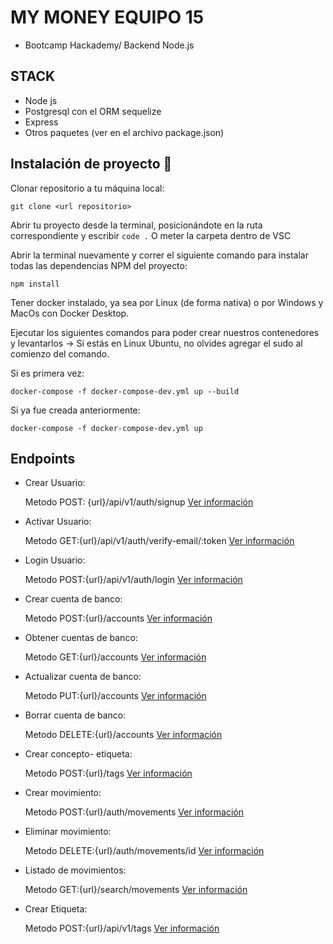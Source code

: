 # MY MONEY EQUIPO 15

- Bootcamp Hackademy/ Backend Node.js

## STACK

- Node js
- Postgresql con el ORM sequelize
- Express
- Otros paquetes (ver en el archivo package.json)

 
## Instalación de proyecto 🚀

Clonar repositorio a tu máquina local:

```
git clone <url repositorio>
```

Abrir tu proyecto desde la terminal, posicionándote en la ruta correspondiente y escribir `code .`
O meter la carpeta dentro de VSC

Abrir la terminal nuevamente y correr el siguiente comando para instalar todas las dependencias NPM del proyecto:

```
npm install
```

Tener docker instalado, ya sea por Linux (de forma nativa) o por Windows y MacOs con Docker Desktop.

Ejecutar los siguientes comandos para poder crear nuestros contenedores y levantarlos ->
Si estás en Linux Ubuntu, no olvides agregar el sudo al comienzo del comando.

Si es primera vez:

```
docker-compose -f docker-compose-dev.yml up --build
```

Si ya fue creada anteriormente:

```
docker-compose -f docker-compose-dev.yml up
```
## Endpoints

- Crear Usuario:

   Metodo POST: {url}/api/v1/auth/signup [Ver información](./readme/createUser.md)

- Activar Usuario:
   
   Metodo GET:{url}/api/v1/auth/verify-email/:token [Ver información](./readme/actUser.md)

- Login Usuario:
  
   Metodo POST:{url}/api/v1/auth/login [Ver información](./readme/)

- Crear cuenta de banco:
   
   Metodo POST:{url}/accounts [Ver información](./readme/)

- Obtener cuentas  de banco:
   
   Metodo GET:{url}/accounts [Ver información](./readme/)

- Actualizar cuenta  de banco:
  
   Metodo PUT:{url}/accounts [Ver información](./readme/)

- Borrar cuenta  de banco:
   
   Metodo DELETE:{url}/accounts [Ver información](./readme/)

- Crear concepto- etiqueta:
   
   Metodo POST:{url}/tags [Ver información](./readme/createTag.md)

- Crear movimiento:
   
   Metodo POST:{url}/auth/movements [Ver información](./readme/addMovement.md)

- Eliminar movimiento:
   
   Metodo DELETE:{url}/auth/movements/id [Ver información](./readme/deleteMovements.md)


- Listado de movimientos:
   
   Metodo GET:{url}/search/movements [Ver información](./readme/listMov.md)


- Crear Etiqueta:

   Metodo POST:{url}/api/v1/tags [Ver información](./readme/createTag.md)
